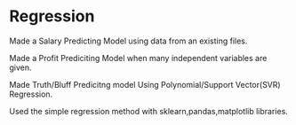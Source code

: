 # Regression
Made a Salary Predicting Model using data from an existing files.

Made a Profit Prediciting Model when many independent variables are given.

Made Truth/Bluff Predicitng model Using Polynomial/Support Vector(SVR) Regression.

Used the simple regression method with sklearn,pandas,matplotlib libraries.
